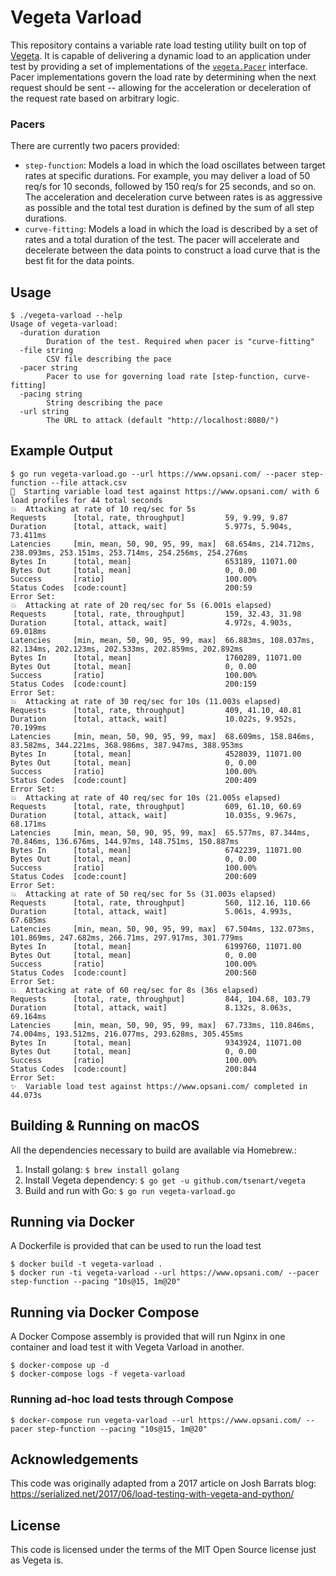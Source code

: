 # Vegeta Varload

This repository contains a variable rate load testing utility built on top of [Vegeta](https://github.com/tsenart/vegeta). It is capable of delivering a dynamic load to an application under test by providing a set of implementations of the [`vegeta.Pacer`](https://github.com/tsenart/vegeta/blob/master/lib/pacer.go) interface. Pacer implementations govern the load rate by determining when the next request should be sent -- allowing for the acceleration or deceleration of the request rate based on arbitrary logic.

### Pacers

There are currently two pacers provided:

* `step-function`: Models a load in which the load oscillates between target rates at specific durations. For example, you may deliver a load of 50 req/s for 10 seconds, followed by 150 req/s for 25 seconds, and so on. The acceleration and deceleration curve between rates is as aggressive as possible and the total test duration is defined by the sum of all step durations.
* `curve-fitting`: Models a load in which the load is described by a set of rates and a total duration of the test. The pacer will accelerate and decelerate between the data points to construct a load curve that is the best fit for the data points.

## Usage

```console
$ ./vegeta-varload --help
Usage of vegeta-varload:
  -duration duration
    	Duration of the test. Required when pacer is "curve-fitting"
  -file string
    	CSV file describing the pace
  -pacer string
    	Pacer to use for governing load rate [step-function, curve-fitting]
  -pacing string
    	String describing the pace
  -url string
    	The URL to attack (default "http://localhost:8080/")
```

## Example Output

```console
$ go run vegeta-varload.go --url https://www.opsani.com/ --pacer step-function --file attack.csv
🚀  Starting variable load test against https://www.opsani.com/ with 6 load profiles for 44 total seconds
💥  Attacking at rate of 10 req/sec for 5s
Requests      [total, rate, throughput]         59, 9.99, 9.87
Duration      [total, attack, wait]             5.977s, 5.904s, 73.411ms
Latencies     [min, mean, 50, 90, 95, 99, max]  68.654ms, 214.712ms, 238.093ms, 253.151ms, 253.714ms, 254.256ms, 254.276ms
Bytes In      [total, mean]                     653189, 11071.00
Bytes Out     [total, mean]                     0, 0.00
Success       [ratio]                           100.00%
Status Codes  [code:count]                      200:59
Error Set:
💥  Attacking at rate of 20 req/sec for 5s (6.001s elapsed)
Requests      [total, rate, throughput]         159, 32.43, 31.98
Duration      [total, attack, wait]             4.972s, 4.903s, 69.018ms
Latencies     [min, mean, 50, 90, 95, 99, max]  66.883ms, 108.037ms, 82.134ms, 202.123ms, 202.533ms, 202.859ms, 202.892ms
Bytes In      [total, mean]                     1760289, 11071.00
Bytes Out     [total, mean]                     0, 0.00
Success       [ratio]                           100.00%
Status Codes  [code:count]                      200:159
Error Set:
💥  Attacking at rate of 30 req/sec for 10s (11.003s elapsed)
Requests      [total, rate, throughput]         409, 41.10, 40.81
Duration      [total, attack, wait]             10.022s, 9.952s, 70.199ms
Latencies     [min, mean, 50, 90, 95, 99, max]  68.609ms, 158.846ms, 83.582ms, 344.221ms, 368.986ms, 387.947ms, 388.953ms
Bytes In      [total, mean]                     4528039, 11071.00
Bytes Out     [total, mean]                     0, 0.00
Success       [ratio]                           100.00%
Status Codes  [code:count]                      200:409
Error Set:
💥  Attacking at rate of 40 req/sec for 10s (21.005s elapsed)
Requests      [total, rate, throughput]         609, 61.10, 60.69
Duration      [total, attack, wait]             10.035s, 9.967s, 68.171ms
Latencies     [min, mean, 50, 90, 95, 99, max]  65.577ms, 87.344ms, 70.846ms, 136.676ms, 144.97ms, 148.751ms, 150.887ms
Bytes In      [total, mean]                     6742239, 11071.00
Bytes Out     [total, mean]                     0, 0.00
Success       [ratio]                           100.00%
Status Codes  [code:count]                      200:609
Error Set:
💥  Attacking at rate of 50 req/sec for 5s (31.003s elapsed)
Requests      [total, rate, throughput]         560, 112.16, 110.66
Duration      [total, attack, wait]             5.061s, 4.993s, 67.685ms
Latencies     [min, mean, 50, 90, 95, 99, max]  67.504ms, 132.073ms, 101.869ms, 247.682ms, 266.71ms, 297.917ms, 301.779ms
Bytes In      [total, mean]                     6199760, 11071.00
Bytes Out     [total, mean]                     0, 0.00
Success       [ratio]                           100.00%
Status Codes  [code:count]                      200:560
Error Set:
💥  Attacking at rate of 60 req/sec for 8s (36s elapsed)
Requests      [total, rate, throughput]         844, 104.68, 103.79
Duration      [total, attack, wait]             8.132s, 8.063s, 69.164ms
Latencies     [min, mean, 50, 90, 95, 99, max]  67.733ms, 110.846ms, 74.004ms, 193.512ms, 216.077ms, 293.628ms, 305.455ms
Bytes In      [total, mean]                     9343924, 11071.00
Bytes Out     [total, mean]                     0, 0.00
Success       [ratio]                           100.00%
Status Codes  [code:count]                      200:844
Error Set:
✨  Variable load test against https://www.opsani.com/ completed in 44.073s
```

## Building & Running on macOS

All the dependencies necessary to build are available via Homebrew.:

1. Install golang: `$ brew install golang`
2. Install Vegeta dependency: `$ go get -u github.com/tsenart/vegeta`
3. Build and run with Go: `$ go run vegeta-varload.go`

## Running via Docker

A Dockerfile is provided that can be used to run the load test

```console
$ docker build -t vegeta-varload .
$ docker run -ti vegeta-varload --url https://www.opsani.com/ --pacer step-function --pacing "10s@15, 1m@20"
```

## Running via Docker Compose

A Docker Compose assembly is provided that will run Nginx in one container and load test it with Vegeta Varload in another.

```console
$ docker-compose up -d
$ docker-compose logs -f vegeta-varload
```

### Running ad-hoc load tests through Compose

```console
$ docker-compose run vegeta-varload --url https://www.opsani.com/ --pacer step-function --pacing "10s@15, 1m@20"
```

## Acknowledgements

This code was originally adapted from a 2017 article on Josh Barrats blog: https://serialized.net/2017/06/load-testing-with-vegeta-and-python/

## License

This code is licensed under the terms of the MIT Open Source license just as Vegeta is.

